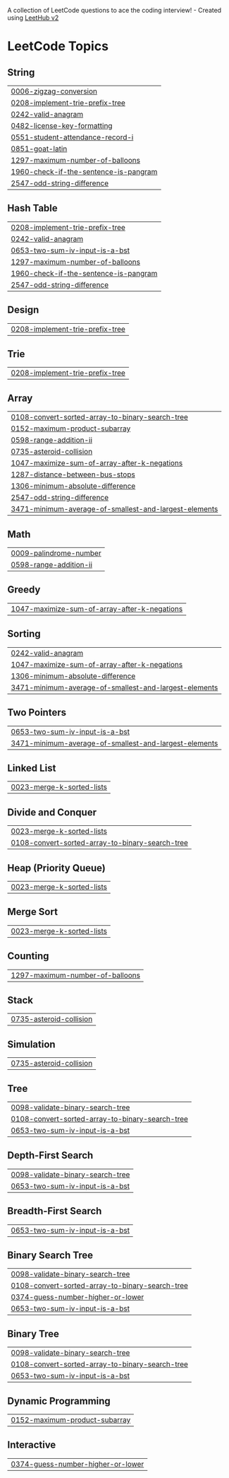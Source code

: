 A collection of LeetCode questions to ace the coding interview! - Created using [LeetHub v2](https://github.com/arunbhardwaj/LeetHub-2.0)
<!---LeetCode Topics Start-->
# LeetCode Topics
## String
|  |
| ------- |
| [0006-zigzag-conversion](https://github.com/Sandipde01/LeetCode_Problems/tree/master/0006-zigzag-conversion) |
| [0208-implement-trie-prefix-tree](https://github.com/Sandipde01/LeetCode_Problems/tree/master/0208-implement-trie-prefix-tree) |
| [0242-valid-anagram](https://github.com/Sandipde01/LeetCode_Problems/tree/master/0242-valid-anagram) |
| [0482-license-key-formatting](https://github.com/Sandipde01/LeetCode_Problems/tree/master/0482-license-key-formatting) |
| [0551-student-attendance-record-i](https://github.com/Sandipde01/LeetCode_Problems/tree/master/0551-student-attendance-record-i) |
| [0851-goat-latin](https://github.com/Sandipde01/LeetCode_Problems/tree/master/0851-goat-latin) |
| [1297-maximum-number-of-balloons](https://github.com/Sandipde01/LeetCode_Problems/tree/master/1297-maximum-number-of-balloons) |
| [1960-check-if-the-sentence-is-pangram](https://github.com/Sandipde01/LeetCode_Problems/tree/master/1960-check-if-the-sentence-is-pangram) |
| [2547-odd-string-difference](https://github.com/Sandipde01/LeetCode_Problems/tree/master/2547-odd-string-difference) |
## Hash Table
|  |
| ------- |
| [0208-implement-trie-prefix-tree](https://github.com/Sandipde01/LeetCode_Problems/tree/master/0208-implement-trie-prefix-tree) |
| [0242-valid-anagram](https://github.com/Sandipde01/LeetCode_Problems/tree/master/0242-valid-anagram) |
| [0653-two-sum-iv-input-is-a-bst](https://github.com/Sandipde01/LeetCode_Problems/tree/master/0653-two-sum-iv-input-is-a-bst) |
| [1297-maximum-number-of-balloons](https://github.com/Sandipde01/LeetCode_Problems/tree/master/1297-maximum-number-of-balloons) |
| [1960-check-if-the-sentence-is-pangram](https://github.com/Sandipde01/LeetCode_Problems/tree/master/1960-check-if-the-sentence-is-pangram) |
| [2547-odd-string-difference](https://github.com/Sandipde01/LeetCode_Problems/tree/master/2547-odd-string-difference) |
## Design
|  |
| ------- |
| [0208-implement-trie-prefix-tree](https://github.com/Sandipde01/LeetCode_Problems/tree/master/0208-implement-trie-prefix-tree) |
## Trie
|  |
| ------- |
| [0208-implement-trie-prefix-tree](https://github.com/Sandipde01/LeetCode_Problems/tree/master/0208-implement-trie-prefix-tree) |
## Array
|  |
| ------- |
| [0108-convert-sorted-array-to-binary-search-tree](https://github.com/Sandipde01/LeetCode_Problems/tree/master/0108-convert-sorted-array-to-binary-search-tree) |
| [0152-maximum-product-subarray](https://github.com/Sandipde01/LeetCode_Problems/tree/master/0152-maximum-product-subarray) |
| [0598-range-addition-ii](https://github.com/Sandipde01/LeetCode_Problems/tree/master/0598-range-addition-ii) |
| [0735-asteroid-collision](https://github.com/Sandipde01/LeetCode_Problems/tree/master/0735-asteroid-collision) |
| [1047-maximize-sum-of-array-after-k-negations](https://github.com/Sandipde01/LeetCode_Problems/tree/master/1047-maximize-sum-of-array-after-k-negations) |
| [1287-distance-between-bus-stops](https://github.com/Sandipde01/LeetCode_Problems/tree/master/1287-distance-between-bus-stops) |
| [1306-minimum-absolute-difference](https://github.com/Sandipde01/LeetCode_Problems/tree/master/1306-minimum-absolute-difference) |
| [2547-odd-string-difference](https://github.com/Sandipde01/LeetCode_Problems/tree/master/2547-odd-string-difference) |
| [3471-minimum-average-of-smallest-and-largest-elements](https://github.com/Sandipde01/LeetCode_Problems/tree/master/3471-minimum-average-of-smallest-and-largest-elements) |
## Math
|  |
| ------- |
| [0009-palindrome-number](https://github.com/Sandipde01/LeetCode_Problems/tree/master/0009-palindrome-number) |
| [0598-range-addition-ii](https://github.com/Sandipde01/LeetCode_Problems/tree/master/0598-range-addition-ii) |
## Greedy
|  |
| ------- |
| [1047-maximize-sum-of-array-after-k-negations](https://github.com/Sandipde01/LeetCode_Problems/tree/master/1047-maximize-sum-of-array-after-k-negations) |
## Sorting
|  |
| ------- |
| [0242-valid-anagram](https://github.com/Sandipde01/LeetCode_Problems/tree/master/0242-valid-anagram) |
| [1047-maximize-sum-of-array-after-k-negations](https://github.com/Sandipde01/LeetCode_Problems/tree/master/1047-maximize-sum-of-array-after-k-negations) |
| [1306-minimum-absolute-difference](https://github.com/Sandipde01/LeetCode_Problems/tree/master/1306-minimum-absolute-difference) |
| [3471-minimum-average-of-smallest-and-largest-elements](https://github.com/Sandipde01/LeetCode_Problems/tree/master/3471-minimum-average-of-smallest-and-largest-elements) |
## Two Pointers
|  |
| ------- |
| [0653-two-sum-iv-input-is-a-bst](https://github.com/Sandipde01/LeetCode_Problems/tree/master/0653-two-sum-iv-input-is-a-bst) |
| [3471-minimum-average-of-smallest-and-largest-elements](https://github.com/Sandipde01/LeetCode_Problems/tree/master/3471-minimum-average-of-smallest-and-largest-elements) |
## Linked List
|  |
| ------- |
| [0023-merge-k-sorted-lists](https://github.com/Sandipde01/LeetCode_Problems/tree/master/0023-merge-k-sorted-lists) |
## Divide and Conquer
|  |
| ------- |
| [0023-merge-k-sorted-lists](https://github.com/Sandipde01/LeetCode_Problems/tree/master/0023-merge-k-sorted-lists) |
| [0108-convert-sorted-array-to-binary-search-tree](https://github.com/Sandipde01/LeetCode_Problems/tree/master/0108-convert-sorted-array-to-binary-search-tree) |
## Heap (Priority Queue)
|  |
| ------- |
| [0023-merge-k-sorted-lists](https://github.com/Sandipde01/LeetCode_Problems/tree/master/0023-merge-k-sorted-lists) |
## Merge Sort
|  |
| ------- |
| [0023-merge-k-sorted-lists](https://github.com/Sandipde01/LeetCode_Problems/tree/master/0023-merge-k-sorted-lists) |
## Counting
|  |
| ------- |
| [1297-maximum-number-of-balloons](https://github.com/Sandipde01/LeetCode_Problems/tree/master/1297-maximum-number-of-balloons) |
## Stack
|  |
| ------- |
| [0735-asteroid-collision](https://github.com/Sandipde01/LeetCode_Problems/tree/master/0735-asteroid-collision) |
## Simulation
|  |
| ------- |
| [0735-asteroid-collision](https://github.com/Sandipde01/LeetCode_Problems/tree/master/0735-asteroid-collision) |
## Tree
|  |
| ------- |
| [0098-validate-binary-search-tree](https://github.com/Sandipde01/LeetCode_Problems/tree/master/0098-validate-binary-search-tree) |
| [0108-convert-sorted-array-to-binary-search-tree](https://github.com/Sandipde01/LeetCode_Problems/tree/master/0108-convert-sorted-array-to-binary-search-tree) |
| [0653-two-sum-iv-input-is-a-bst](https://github.com/Sandipde01/LeetCode_Problems/tree/master/0653-two-sum-iv-input-is-a-bst) |
## Depth-First Search
|  |
| ------- |
| [0098-validate-binary-search-tree](https://github.com/Sandipde01/LeetCode_Problems/tree/master/0098-validate-binary-search-tree) |
| [0653-two-sum-iv-input-is-a-bst](https://github.com/Sandipde01/LeetCode_Problems/tree/master/0653-two-sum-iv-input-is-a-bst) |
## Breadth-First Search
|  |
| ------- |
| [0653-two-sum-iv-input-is-a-bst](https://github.com/Sandipde01/LeetCode_Problems/tree/master/0653-two-sum-iv-input-is-a-bst) |
## Binary Search Tree
|  |
| ------- |
| [0098-validate-binary-search-tree](https://github.com/Sandipde01/LeetCode_Problems/tree/master/0098-validate-binary-search-tree) |
| [0108-convert-sorted-array-to-binary-search-tree](https://github.com/Sandipde01/LeetCode_Problems/tree/master/0108-convert-sorted-array-to-binary-search-tree) |
| [0374-guess-number-higher-or-lower](https://github.com/Sandipde01/LeetCode_Problems/tree/master/0374-guess-number-higher-or-lower) |
| [0653-two-sum-iv-input-is-a-bst](https://github.com/Sandipde01/LeetCode_Problems/tree/master/0653-two-sum-iv-input-is-a-bst) |
## Binary Tree
|  |
| ------- |
| [0098-validate-binary-search-tree](https://github.com/Sandipde01/LeetCode_Problems/tree/master/0098-validate-binary-search-tree) |
| [0108-convert-sorted-array-to-binary-search-tree](https://github.com/Sandipde01/LeetCode_Problems/tree/master/0108-convert-sorted-array-to-binary-search-tree) |
| [0653-two-sum-iv-input-is-a-bst](https://github.com/Sandipde01/LeetCode_Problems/tree/master/0653-two-sum-iv-input-is-a-bst) |
## Dynamic Programming
|  |
| ------- |
| [0152-maximum-product-subarray](https://github.com/Sandipde01/LeetCode_Problems/tree/master/0152-maximum-product-subarray) |
## Interactive
|  |
| ------- |
| [0374-guess-number-higher-or-lower](https://github.com/Sandipde01/LeetCode_Problems/tree/master/0374-guess-number-higher-or-lower) |
<!---LeetCode Topics End-->